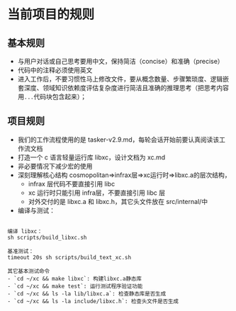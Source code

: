 # 当前项目的规则

## 基本规则

- 与用户对话或自己思考要用中文，保持简洁（concise）和准确（precise）
- 代码中的注释必须使用英文
- 进入工作后，不要习惯性马上修改文件，要从概念数量、步骤繁琐度、逻辑嵌套深度、领域知识依赖度评估复杂度进行简洁且准确的推理思考（把思考内容用```...```代码块包含起来）；

## 项目规则

- 我们的工作流程使用的是 tasker-v2.9.md，每轮会话开始前要认真阅读该工作流文档
- 打造一个 c 语言轻量运行库 libxc，设计文档为 xc.md
- 非必要情况下减少宏的使用
- 深刻理解核心结构 cosmopolitan=>infrax层=>xc运行时=>libxc.a的层次结构，
  - infrax 层代码不要直接引用 libc
  - xc 运行时只能引用 infra层，不要直接引用 libc 层
  - 对外交付的是 libxc.a 和 libxc.h，其它头文件放在 src/internal/中
- 编译与测试：
```

编译 libxc：
sh scripts/build_libxc.sh

基准测试：
timeout 20s sh scripts/build_text_xc.sh

其它基本测试命令
- `cd ~/xc && make libxc`: 构建libxc.a静态库
- `cd ~/xc && make test`: 运行测试程序验证功能
- `cd ~/xc && ls -la lib/libxc.a`: 检查静态库是否生成
- `cd ~/xc && ls -la include/libxc.h`: 检查头文件是否生成
```
    
